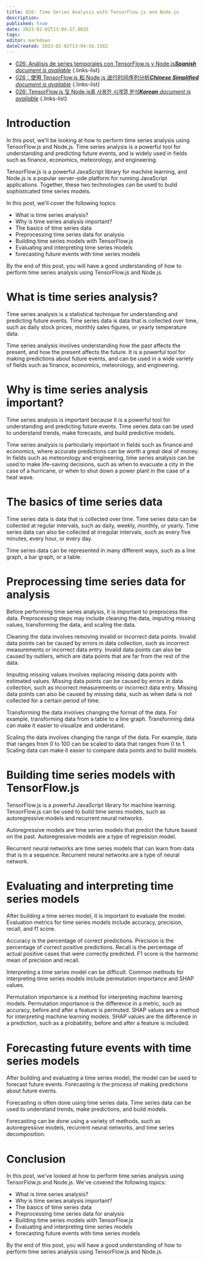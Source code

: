 ```yaml
---
title: 026: Time Series Analysis with TensorFlow.js and Node.js
description: 
published: true
date: 2023-02-02T13:04:57.803Z
tags: 
editor: markdown
dateCreated: 2023-02-02T13:04:56.158Z
---
```


- [026: Análisis de series temporales con TensorFlow.js y Node.js***Spanish** document is available*](/es/Knowledge-base/TensorFlow-js/Learning/026-time-series-analysis-with-tensorflow-js-and-node-js)
{.links-list}
- [026：使用 TensorFlow.js 和 Node.js 进行时间序列分析***Chinese Simplified** document is available*](/zh/Knowledge-base/TensorFlow-js/Learning/026-time-series-analysis-with-tensorflow-js-and-node-js)
{.links-list}
- [026: TensorFlow.js 및 Node.js를 사용한 시계열 분석***Korean** document is available*](/ko/Knowledge-base/TensorFlow-js/Learning/026-time-series-analysis-with-tensorflow-js-and-node-js)
{.links-list}


# Introduction

In this post, we'll be looking at how to perform time series analysis using TensorFlow.js and Node.js. Time series analysis is a powerful tool for understanding and predicting future events, and is widely used in fields such as finance, economics, meteorology, and engineering.

TensorFlow.js is a powerful JavaScript library for machine learning, and Node.js is a popular server-side platform for running JavaScript applications. Together, these two technologies can be used to build sophisticated time series models.

In this post, we'll cover the following topics:

* What is time series analysis?
* Why is time series analysis important?
* The basics of time series data
* Preprocessing time series data for analysis
* Building time series models with TensorFlow.js
* Evaluating and interpreting time series models
* forecasting future events with time series models

By the end of this post, you will have a good understanding of how to perform time series analysis using TensorFlow.js and Node.js.

# What is time series analysis?

Time series analysis is a statistical technique for understanding and predicting future events. Time series data is data that is collected over time, such as daily stock prices, monthly sales figures, or yearly temperature data.

Time series analysis involves understanding how the past affects the present, and how the present affects the future. It is a powerful tool for making predictions about future events, and can be used in a wide variety of fields such as finance, economics, meteorology, and engineering.

# Why is time series analysis important?

Time series analysis is important because it is a powerful tool for understanding and predicting future events. Time series data can be used to understand trends, make forecasts, and build predictive models.

Time series analysis is particularly important in fields such as finance and economics, where accurate predictions can be worth a great deal of money. In fields such as meteorology and engineering, time series analysis can be used to make life-saving decisions, such as when to evacuate a city in the case of a hurricane, or when to shut down a power plant in the case of a heat wave.

# The basics of time series data

Time series data is data that is collected over time. Time series data can be collected at regular intervals, such as daily, weekly, monthly, or yearly. Time series data can also be collected at irregular intervals, such as every five minutes, every hour, or every day.

Time series data can be represented in many different ways, such as a line graph, a bar graph, or a table.

# Preprocessing time series data for analysis

Before performing time series analysis, it is important to preprocess the data. Preprocessing steps may include cleaning the data, imputing missing values, transforming the data, and scaling the data.

Cleaning the data involves removing invalid or incorrect data points. Invalid data points can be caused by errors in data collection, such as incorrect measurements or incorrect data entry. Invalid data points can also be caused by outliers, which are data points that are far from the rest of the data.

Imputing missing values involves replacing missing data points with estimated values. Missing data points can be caused by errors in data collection, such as incorrect measurements or incorrect data entry. Missing data points can also be caused by missing data, such as when data is not collected for a certain period of time.

Transforming the data involves changing the format of the data. For example, transforming data from a table to a line graph. Transforming data can make it easier to visualize and understand.

Scaling the data involves changing the range of the data. For example, data that ranges from 0 to 100 can be scaled to data that ranges from 0 to 1. Scaling data can make it easier to compare data points and to build models.

# Building time series models with TensorFlow.js

TensorFlow.js is a powerful JavaScript library for machine learning. TensorFlow.js can be used to build time series models, such as autoregressive models and recurrent neural networks.

Autoregressive models are time series models that predict the future based on the past. Autoregressive models are a type of regression model.

Recurrent neural networks are time series models that can learn from data that is in a sequence. Recurrent neural networks are a type of neural network.

# Evaluating and interpreting time series models

After building a time series model, it is important to evaluate the model. Evaluation metrics for time series models include accuracy, precision, recall, and f1 score.

Accuracy is the percentage of correct predictions. Precision is the percentage of correct positive predictions. Recall is the percentage of actual positive cases that were correctly predicted. F1 score is the harmonic mean of precision and recall.

Interpreting a time series model can be difficult. Common methods for interpreting time series models include permutation importance and SHAP values.

Permutation importance is a method for interpreting machine learning models. Permutation importance is the difference in a metric, such as accuracy, before and after a feature is permuted. SHAP values are a method for interpreting machine learning models. SHAP values are the difference in a prediction, such as a probability, before and after a feature is included.

# Forecasting future events with time series models

After building and evaluating a time series model, the model can be used to forecast future events. Forecasting is the process of making predictions about future events.

Forecasting is often done using time series data. Time series data can be used to understand trends, make predictions, and build models.

Forecasting can be done using a variety of methods, such as autoregressive models, recurrent neural networks, and time series decomposition.

# Conclusion

In this post, we've looked at how to perform time series analysis using TensorFlow.js and Node.js. We've covered the following topics:

* What is time series analysis?
* Why is time series analysis important?
* The basics of time series data
* Preprocessing time series data for analysis
* Building time series models with TensorFlow.js
* Evaluating and interpreting time series models
* forecasting future events with time series models

By the end of this post, you will have a good understanding of how to perform time series analysis using TensorFlow.js and Node.js.